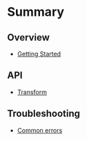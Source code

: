 # Summary

## Overview

* [Getting Started](README.md)

## API

* [Transform](methods.md)

## Troubleshooting

* [Common errors](troubleshooting/common-errors.md)

